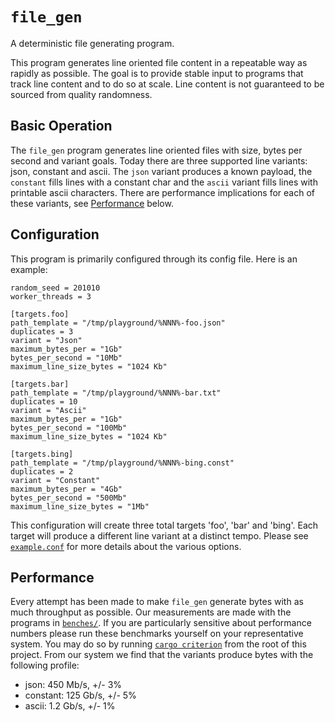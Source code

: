 # `file_gen`

A deterministic file generating program.

This program generates line oriented file content in a repeatable way as rapidly
as possible. The goal is to provide stable input to programs that track line
content and to do so at scale. Line content is not guaranteed to be sourced from
quality randomness.

## Basic Operation

The `file_gen` program generates line oriented files with size, bytes per second
and variant goals. Today there are three supported line variants: json, constant
and ascii. The `json` variant produces a known payload, the `constant` fills
lines with a constant char and the `ascii` variant fills lines with printable
ascii characters. There are performance implications for each of these variants,
see [Performance](#performance) below.

## Configuration

This program is primarily configured through its config file. Here is an
example:

```
random_seed = 201010
worker_threads = 3

[targets.foo]
path_template = "/tmp/playground/%NNN%-foo.json"
duplicates = 3
variant = "Json"
maximum_bytes_per = "1Gb"
bytes_per_second = "10Mb"
maximum_line_size_bytes = "1024 Kb"

[targets.bar]
path_template = "/tmp/playground/%NNN%-bar.txt"
duplicates = 10
variant = "Ascii"
maximum_bytes_per = "1Gb"
bytes_per_second = "100Mb"
maximum_line_size_bytes = "1024 Kb"

[targets.bing]
path_template = "/tmp/playground/%NNN%-bing.const"
duplicates = 2
variant = "Constant"
maximum_bytes_per = "4Gb"
bytes_per_second = "500Mb"
maximum_line_size_bytes = "1Mb"
```

This configuration will create three total targets 'foo', 'bar' and 'bing'. Each
target will produce a different line variant at a distinct tempo. Please see
[`example.conf`](./example.conf) for more details about the various options.

## Performance

Every attempt has been made to make `file_gen` generate bytes with as much
throughput as possible. Our measurements are made with the programs in
[`benches/`](./benches). If you are particularly sensitive about performance
numbers please run these benchmarks yourself on your representative system. You
may do so by running [`cargo
criterion`](https://crates.io/crates/cargo-criterion) from the root of this
project. From our system we find that the variants produce bytes with the
following profile:

* json: 450 Mb/s, +/- 3%
* constant: 125 Gb/s, +/- 5%
* ascii: 1.2 Gb/s, +/- 1%
